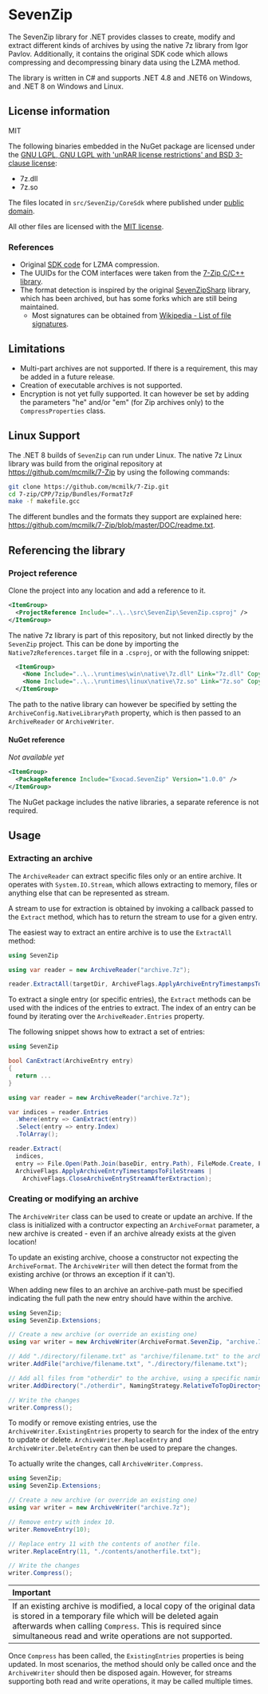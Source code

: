 # SevenZip

The SevenZip library for .NET provides classes to create, modify and extract different kinds
of archives by using the native 7z library from Igor Pavlov. Additionally, it contains the
original SDK code which allows compressing and decompressing binary data using the LZMA
method.

The library is written in C# and supports .NET 4.8 and .NET6 on Windows, and .NET 8
on Windows and Linux.

## License information

MIT

The following binaries embedded in the NuGet package are licensed under the 
[GNU LGPL, GNU LGPL with 'unRAR license restrictions' and BSD 3-clause license](https://github.com/exocad/SevenZipSharpSimple/tree/main/runtimes/LICENSE):

- 7z.dll
- 7z.so

The files located in `src/SevenZip/CoreSdk` where published under [public domain](https://github.com/exocad/SevenZipSharpSimple/tree/main/src/SevenZip/CoreSdk/LICENSE).

All other files are licensed with the [MIT license](https://github.com/exocad/SevenZipSharpSimple/tree/main/LICENSE).

### References

- Original [SDK code](https://7-zip.org/sdk.html) for LZMA compression.
- The UUIDs for the COM interfaces were taken from the [7-Zip C/C++ library](https://github.com/mcmilk/7-Zip/tree/master).
- The format detection is inspired by the original [SevenZipSharp](https://github.com/tomap/SevenZipSharp/tree/master) library,
  which has been archived, but has some forks which are still being maintained.
  - Most signatures can be obtained from [Wikipedia - List of file signatures](https://en.wikipedia.org/wiki/List_of_file_signatures).

## Limitations

- Multi-part archives are not supported. If there is a requirement, this may be added in
  a future release.
- Creation of executable archives is not supported.
- Encryption is not yet fully supported. It can however be set by adding the parameters
  "he" and/or "em" (for Zip archives only) to the `CompressProperties` class.

## Linux Support

The .NET 8 builds of `SevenZip` can run under Linux. The native 7z Linux
library was build from the original repository at https://github.com/mcmilk/7-Zip
by using the following commands:

```bash
git clone https://github.com/mcmilk/7-Zip.git
cd 7-zip/CPP/7zip/Bundles/Format7zF
make -f makefile.gcc
```

The different bundles and the formats they support are explained here:
https://github.com/mcmilk/7-Zip/blob/master/DOC/readme.txt.

## Referencing the library

### Project reference

Clone the project into any location and add a reference to it.

```xml
<ItemGroup>
  <ProjectReference Include="..\..\src\SevenZip\SevenZip.csproj" />
</ItemGroup>
```

The native 7z library is part of this repository, but not linked directly by the `SevenZip`
project. This can be done by importing the `Native7zReferences.target` file in a `.csproj`, or with
the following snippet:

```xml
  <ItemGroup>
    <None Include="..\..\runtimes\win\native\7z.dll" Link="7z.dll" CopyToOutputDirectory="PreserveNewest" />
    <None Include="..\..\runtimes\linux\native\7z.so" Link="7z.so" CopyToOutputDirectory="PreserveNewest" />
  </ItemGroup>
```

The path to the native library can however be specified by setting the `ArchiveConfig.NativeLibraryPath`
property, which is then passed to an `ArchiveReader` or `ArchiveWriter`.


#### NuGet reference

_Not available yet_

```xml
<ItemGroup>
  <PackageReference Include="Exocad.SevenZip" Version="1.0.0" />
</ItemGroup>
```

The NuGet package includes the native libraries, a separate reference is not required.

## Usage

### Extracting an archive

The `ArchiveReader` can extract specific files only or an entire archive. It operates
with `System.IO.Stream`, which allows extracting to memory, files or anything else that 
can be represented as stream.

A stream to use for extraction is obtained by invoking a callback passed
to the `Extract` method, which has to return the stream to use for a given entry.

The easiest way to extract an entire archive is to use the `ExtractAll` method:

```csharp
using SevenZip

using var reader = new ArchiveReader("archive.7z");

reader.ExtractAll(targetDir, ArchiveFlags.ApplyArchiveEntryTimestampsToFileStreams);
```

To extract a single entry (or specific entries), the `Extract` methods can be used
with the indices of the entries to extract. The index of an entry can be found by 
iterating over the `ArchiveReader.Entries` property.

The following snippet shows how to extract a set of entries:

```csharp
using SevenZip

bool CanExtract(ArchiveEntry entry)
{
  return ...
}

using var reader = new ArchiveReader("archive.7z");

var indices = reader.Entries
  .Where(entry => CanExtract(entry))
  .Select(entry => entry.Index)
  .TolArray();

reader.Extract(
  indices,
  entry => File.Open(Path.Join(baseDir, entry.Path), FileMode.Create, FileAccess.Write),
  ArchiveFlags.ApplyArchiveEntryTimestampsToFileStreams |
    ArchiveFlags.CloseArchiveEntryStreamAfterExtraction);
```

### Creating or modifying an archive

The `ArchiveWriter` class can be used to create or update an archive. If the class is initialized
with a contructor expecting an `ArchiveFormat` parameter, a new archive is created - even if an
archive already exists at the given location!

To update an existing archive, choose a constructor not expecting the `ArchiveFormat`. The `ArchiveWriter`
will then detect the format from the existing archive (or throws an exception if it can't).

When adding new files to an archive an archive-path must be specified indicating the full
path the new entry should have within the archive.

```csharp
using SevenZip;
using SevenZip.Extensions;

// Create a new archive (or override an existing one)
using var writer = new ArchiveWriter(ArchiveFormat.SevenZip, "archive.7z");

// Add "./directory/filename.txt" as "archive/filename.txt" to the archive.
writer.AddFile("archive/filename.txt", "./directory/filename.txt");

// Add all files from "otherdir" to the archive, using a specific naming strategy.
writer.AddDirectory("./otherdir", NamingStrategy.RelativeToTopDirectoryInclusive);

// Write the changes
writer.Compress();
```

To modify or remove existing entries, use the `ArchiveWriter.ExistingEntries` property to
search for the index of the entry to update or delete. `ArchiveWriter.ReplaceEntry`
and `ArchiveWriter.DeleteEntry` can then be used to prepare the changes.

To actually write the changes, call `ArchiveWriter.Compress`.

```csharp
using SevenZip;
using SevenZip.Extensions;

// Create a new archive (or override an existing one)
using var writer = new ArchiveWriter("archive.7z");

// Remove entry with index 10.
writer.RemoveEntry(10);

// Replace entry 11 with the contents of another file.
writer.ReplaceEntry(11, "./contents/anotherfile.txt");

// Write the changes
writer.Compress();
```
| Important |
| :--- |
| If an existing archive is modified, a local copy of the original data is stored in a temporary file which will be deleted again afterwards when calling `Compress`. This is required since simultaneous read and write operations are not supported. |

Once `Compress` has been called, the `ExistingEntries` properties is being updated. In most scenarios,
the method should only be called once and the `ArchiveWriter` should then be disposed again. However,
for streams supporting both read and write operations, it may be called multiple times.

